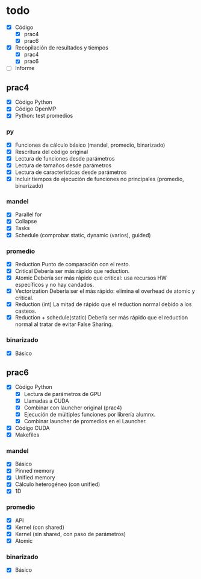 # todo
- [x] Código
    - [x] prac4
    - [x] prac6
- [x] Recopilación de resultados y tiempos
    - [x] prac4
    - [x] prac6
- [ ] Informe

## prac4
- [x] Código Python
- [x] Código OpenMP
- [x] Python: test promedios

### py
- [x] Funciones de cálculo básico (mandel, promedio, binarizado)
- [x] Rescritura del código original
- [x] Lectura de funciones desde parámetros
- [x] Lectura de tamaños desde parámetros
- [x] Lectura de características desde parámetros
- [x] Incluir tiempos de ejecución de funciones no principales (promedio, binarizado)

### mandel
- [x] Parallel for
- [x] Collapse
- [x] Tasks
- [x] Schedule (comprobar static, dynamic (varios), guided)

### promedio
- [x] Reduction
    Punto de comparación con el resto.
- [x] Critical
    Debería ser más rápido que reduction.
- [x] Atomic
    Debería ser más rápido que critical: usa recursos HW específicos y no hay candados.
- [x] Vectorization
    Debería ser el más rápido: elimina el overhead de atomic y critical.
- [x] Reduction (int)
    La mitad de rápido que el reduction normal debido a los casteos.
- [x] Reduction + schedule(static)
    Debería ser más rápido que el reduction normal al tratar de evitar False Sharing.

### binarizado
- [x] Básico

## prac6
- [x] Código Python
    - [x] Lectura de parámetros de GPU
    - [x] Llamadas a CUDA
    - [x] Combinar con launcher original (prac4)
    - [x] Ejecución de múltiples funciones por librería alumnx.
    - [x] Combinar launcher de promedios en el Launcher.
- [x] Código CUDA
- [x] Makefiles

### mandel
- [x] Básico
- [x] Pinned memory
- [x] Unified memory
- [x] Cálculo heterogéneo (con unified)
- [x] 1D

### promedio
- [x] API
- [x] Kernel (con shared)
- [x] Kernel (sin shared, con paso de parámetros)
- [x] Atomic

### binarizado
- [x] Básico
